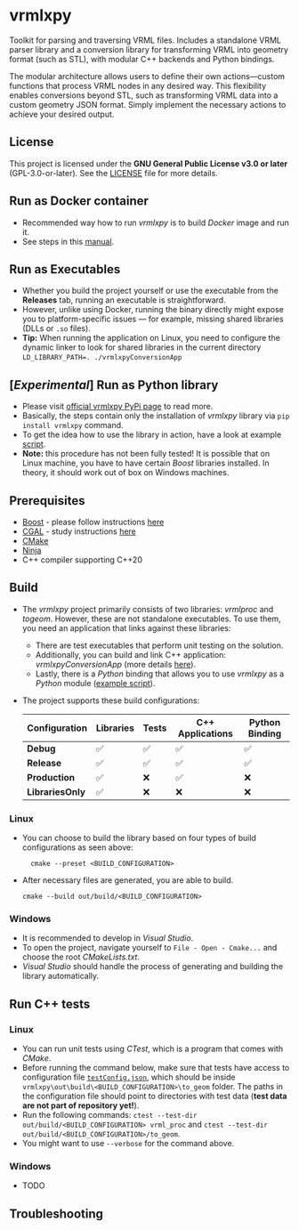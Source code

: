 # vrmlxpy
Toolkit for parsing and traversing VRML files.
Includes a standalone VRML parser library and a conversion library for transforming VRML into geometry format (such as STL), with modular C++ backends and Python bindings.

The modular architecture allows users to define their own actions—custom functions that process VRML nodes in any desired way. This flexibility enables conversions beyond STL, such as transforming VRML data into a custom geometry JSON format. Simply implement the necessary actions to achieve your desired output.

## License
This project is licensed under the **GNU General Public License v3.0 or later** (GPL-3.0-or-later). See the [LICENSE](LICENSE) file for more details.

## Run as Docker container
- Recommended way how to run *vrmlxpy* is to build *Docker* image and run it.
- See steps in this [manual](doc/docker_steps.md).

## Run as Executables
- Whether you build the project yourself or use the executable from the **Releases** tab, running an executable is straightforward.
- However, unlike using Docker, running the binary directly might expose you to platform-specific issues — for example, missing shared libraries (DLLs or `.so` files).
- **Tip:** When running the application on Linux, you need to configure the dynamic linker to look for shared libraries in the current directory  ```LD_LIBRARY_PATH=. ./vrmlxpyConversionApp```

## [*Experimental*] Run as Python library
- Please visit [official vrmlxpy PyPi page](https://pypi.org/project/vrmlxpy/) to read more.
- Basically, the steps contain only the installation of *vrmlxpy* library via ```pip install vrmlxpy``` command.
- To get the idea how to use the library in action, have a look at example [script](scripts/run_vrmlxpy.py).
- **Note:** this procedure has not been fully tested! It is possible that on Linux machine, you have to have certain *Boost* libraries installed. In theory, it should work out of box on Windows machines.

## Prerequisites
- [Boost](https://www.boost.org/) - please follow instructions [here](doc/boost_installation.md)
- [CGAL](https://www.cgal.org/) - study instructions [here](doc/cgal_installation.md)
- [CMake](https://cmake.org/)
- [Ninja](https://ninja-build.org/)
- C++ compiler supporting C++20

## Build

- The *vrmlxpy* project primarily consists of two libraries: *vrmlproc* and *togeom*. However, these are not standalone executables. To use them, you need an application that links against these libraries:
	- There are test executables that perform unit testing on the solution.
	- Additionally, you can build and link C++ application: *vrmlxpyConversionApp* (more details [here](doc/docker_steps.md)).
	- Lastly, there is a *Python* binding that allows you to use *vrmlxpy* as a *Python* module ([example script](scripts/run_vrmlxpy_from_docker.py)).

- The project supports these build configurations:

	| Configuration     | Libraries | Tests | C++ Applications | Python Binding |
	|------------------|-----------|-------|------------------|-----------------|
	| **Debug**        | ✅         | ✅     | ✅                | ✅         |
	| **Release**      | ✅         | ✅     | ✅                | ✅         |
	| **Production**   | ✅         | ❌     | ✅                | ❌         |
	| **LibrariesOnly** | ✅         | ❌     | ❌                | ❌        |


### Linux
- You can choose to build the library based on four types of build configurations as seen above:

  ```
	cmake --preset <BUILD_CONFIGURATION>
  ```
- After necessary files are generated, you are able to build.
	```
	cmake --build out/build/<BUILD_CONFIGURATION>
	```

### Windows
- It is recommended to develop in *Visual Studio*.
- To open the project, navigate yourself to ```File - Open - Cmake...``` and choose the root *CMakeLists.txt*.
- *Visual Studio* should handle the process of generating and building the library automatically.

## Run C++ tests
### Linux
- You can run unit tests using *CTest*, which is a program that comes with *CMake*.
- Before running the command below, make sure that tests have access to configuration file [```testConfig.json```](testConfig.json.example), which should
  be inside ```vrmlxpy\out\build\<BUILD_CONFIGURATION>\to_geom``` folder. The paths in the configuration file should point to directories with test data (**test data are not part of repository yet!**).
- Run the following commands: ```ctest --test-dir out/build/<BUILD_CONFIGURATION> vrml_proc``` and ```ctest --test-dir out/build/<BUILD_CONFIGURATION>/to_geom```.
- You might want to use ```--verbose``` for the command above.

### Windows
- TODO

## Troubleshooting